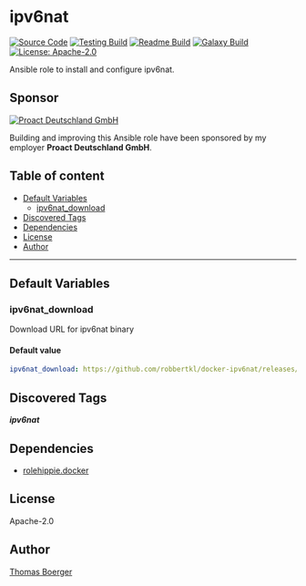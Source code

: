 # ipv6nat

[![Source Code](https://img.shields.io/badge/github-source%20code-blue?logo=github&logoColor=white)](https://github.com/rolehippie/ipv6nat) [![Testing Build](https://github.com/rolehippie/ipv6nat/workflows/testing/badge.svg)](https://github.com/rolehippie/ipv6nat/actions?query=workflow%3Atesting) [![Readme Build](https://github.com/rolehippie/ipv6nat/workflows/readme/badge.svg)](https://github.com/rolehippie/ipv6nat/actions?query=workflow%3Areadme) [![Galaxy Build](https://github.com/rolehippie/ipv6nat/workflows/galaxy/badge.svg)](https://github.com/rolehippie/ipv6nat/actions?query=workflow%3Agalaxy) [![License: Apache-2.0](https://img.shields.io/github/license/rolehippie/ipv6nat)](https://github.com/rolehippie/ipv6nat/blob/master/LICENSE)

Ansible role to install and configure ipv6nat.

## Sponsor

[![Proact Deutschland GmbH](https://proact.eu/wp-content/uploads/2020/03/proact-logo.png)](https://proact.eu)

Building and improving this Ansible role have been sponsored by my employer **Proact Deutschland GmbH**.

## Table of content

- [Default Variables](#default-variables)
  - [ipv6nat_download](#ipv6nat_download)
- [Discovered Tags](#discovered-tags)
- [Dependencies](#dependencies)
- [License](#license)
- [Author](#author)

---

## Default Variables

### ipv6nat_download

Download URL for ipv6nat binary

#### Default value

```YAML
ipv6nat_download: https://github.com/robbertkl/docker-ipv6nat/releases/download/v0.4.0/docker-ipv6nat.amd64
```

## Discovered Tags

**_ipv6nat_**


## Dependencies

- [rolehippie.docker](https://github.com/rolehippie/docker)

## License

Apache-2.0

## Author

[Thomas Boerger](https://github.com/tboerger)
